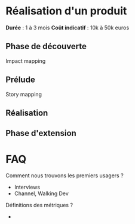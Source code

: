 # Réalisation d'un produit 

**Durée** : 1 à 3 mois
**Coût indicatif** : 10k à 50k euros

## Phase de découverte
Impact mapping

## Prélude
Story mapping 

## Réalisation

## Phase d'extension


# FAQ

Comment nous trouvons les premiers usagers ?
- Interviews
- Channel, Walking Dev

Définitions des métriques ?



* 
